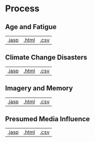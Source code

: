 #  Process 



## Age and Fatigue 
|  |  |  |
|---|---|---|
|[.jasp](https://github.com/jasp-stats/jasp-data-library/raw/main/Age%20and%20Fatigue/Age%20and%20Fatigue.jasp) | [.html](https://htmlpreview.github.io/?https://github.com/jasp-stats/jasp-data-library/blob/main/Age%20and%20Fatigue/Age_and_Fatigue.html) | [.csv](https://raw.githubusercontent.com/jasp-stats/jasp-data-library/main/Age%20and%20Fatigue/Age%20and%20Fatigue.csv)|

## Climate Change Disasters 
|  |  |  |
|---|---|---|
|[.jasp](https://github.com/jasp-stats/jasp-data-library/raw/main/Climate%20Change%20Disasters/Climate%20Change%20Disasters.jasp) | [.html](https://htmlpreview.github.io/?https://github.com/jasp-stats/jasp-data-library/blob/main/Climate%20Change%20Disasters/Climate_Change_Disasters.html) | [.csv](https://raw.githubusercontent.com/jasp-stats/jasp-data-library/main/Climate%20Change%20Disasters/Climate%20Change%20Disasters.csv)|

## Imagery and Memory 
|  |  |  |
|---|---|---|
|[.jasp](https://github.com/jasp-stats/jasp-data-library/raw/main/Imagery%20and%20Memory/Imagery%20and%20Memory.jasp) | [.html](https://htmlpreview.github.io/?https://github.com/jasp-stats/jasp-data-library/blob/main/Imagery%20and%20Memory/Imagery_and_Memory.html) | [.csv](https://raw.githubusercontent.com/jasp-stats/jasp-data-library/main/Imagery%20and%20Memory/Imagery%20and%20Memory.csv)|

## Presumed Media Influence 
|  |  |  |
|---|---|---|
|[.jasp](https://github.com/jasp-stats/jasp-data-library/raw/main/Presumed%20Media%20Influence/Presumed%20Media%20Influence.jasp) | [.html](https://htmlpreview.github.io/?https://github.com/jasp-stats/jasp-data-library/blob/main/Presumed%20Media%20Influence/Presumed_Media_Influence.html) | [.csv](https://raw.githubusercontent.com/jasp-stats/jasp-data-library/main/Presumed%20Media%20Influence/Presumed%20Media%20Influence.csv)|